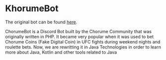 # KhorumeBot

The original bot can be found [here](https://github.com/brunofunnie/chorumebot).

ChorumeBot is a Discord Bot built by the Chorume Community that was originally written in PHP. It became very popular when it was used to bet Chorume Coins (Fake Digital Coin) in UFC fights during weekend nights and roulette bets.  Now, we are rewritting it in Java Technologies in order to learn more about Java, Kotlin and other tools related to Java

